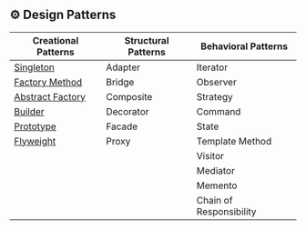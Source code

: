 
## ⚙️ Design Patterns

| **Creational Patterns** | **Structural Patterns** | **Behavioral Patterns** |
| ----------------------- | ----------------------- | ----------------------- |
| [Singleton]()               | Adapter                 | Iterator                |
| [Factory Method]()          | Bridge                  | Observer                |
| [Abstract Factory]()        | Composite               | Strategy                |
| [Builder]()                 | Decorator               | Command                 |
| [Prototype]()               | Facade                  | State                   |
| [Flyweight]()               | Proxy                   | Template Method         |
|                         |                         | Visitor                 |
|                         |                         | Mediator                |
|                         |                         | Memento                 |
|                         |                         | Chain of Responsibility |

